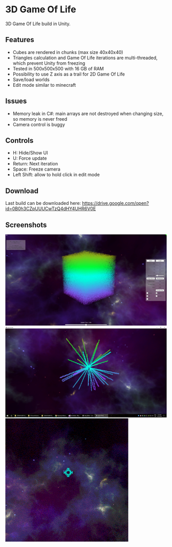 # 3D Game Of Life

3D Game Of Life build in Unity.

## Features
* Cubes are rendered in chunks (max size 40x40x40)
* Triangles calculation and Game Of Life iterations are multi-threaded, which prevent Unity from freezing
* Tested in 500x500x500 with 16 GB of RAM
* Possibility to use Z axis as a trail for 2D Game Of Life
* Save/load worlds
* Edit mode similar to minecraft

## Issues
* Memory leak in C#: main arrays are not destroyed when changing size, so memory is never freed
* Camera control is buggy

## Controls
* H: Hide/Show UI
* U: Force update
* Return: Next iteration
* Space: Freeze camera
* Left Shift: allow to hold click in edit mode

## Download
Last build can be downloaded here: https://drive.google.com/open?id=0B0h3CZpUUUCwTzQ4dHY4UHR6V0E

## Screenshots
![](/Screenshots/Screenshot%20(66).png?raw=true)
![](/Screenshots/Screenshot%20(67).png?raw=true)
![](/Screenshots/gol-optimized.gif?raw=true)
